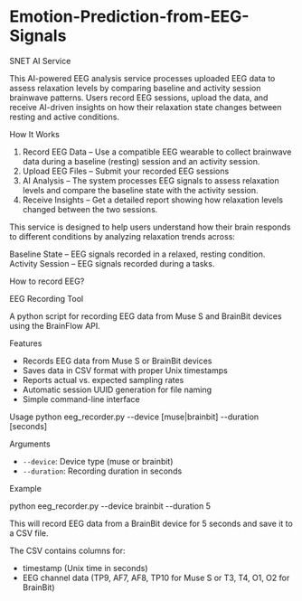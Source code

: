 # Emotion-Prediction-from-EEG-Signals
SNET AI Service

This AI-powered EEG analysis service processes uploaded EEG data to assess relaxation levels by comparing baseline and activity session brainwave patterns. Users record EEG sessions, upload the data, and receive AI-driven insights on how their relaxation state changes between resting and active conditions.

How It Works

1. Record EEG Data – Use a compatible EEG wearable to collect brainwave data during a baseline (resting) session and an activity session.
2. Upload EEG Files – Submit your recorded EEG sessions
3. AI Analysis – The system processes EEG signals to assess relaxation levels and compare the baseline state with the activity session.
4. Receive Insights – Get a detailed report showing how relaxation levels changed between the two sessions.

This service is designed to help users understand how their brain responds to different conditions by analyzing relaxation trends across:

Baseline State – EEG signals recorded in a relaxed, resting condition.
Activity Session – EEG signals recorded during a tasks.


How to record EEG?

EEG Recording Tool

A python script for recording EEG data from Muse S and BrainBit devices using the BrainFlow API.

 Features

- Records EEG data from Muse S or BrainBit devices
- Saves data in CSV format with proper Unix timestamps
- Reports actual vs. expected sampling rates
- Automatic session UUID generation for file naming
- Simple command-line interface

Usage
python eeg_recorder.py --device [muse|brainbit] --duration [seconds]

Arguments
- `--device`: Device type (muse or brainbit)
- `--duration`: Recording duration in seconds

Example

python eeg_recorder.py --device brainbit --duration 5

This will record EEG data from a BrainBit device for 5 seconds and save it to a CSV file.

The CSV contains columns for:
- timestamp (Unix time in seconds)
- EEG channel data (TP9, AF7, AF8, TP10 for Muse S or T3, T4, O1, O2 for BrainBit)






